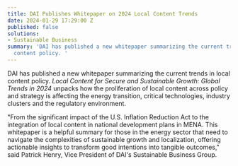 ```yaml
---
title: DAI Publishes Whitepaper on 2024 Local Content Trends
date: 2024-01-29 17:29:00 Z
published: false
solutions:
- Sustainable Business
summary: 'DAI has published a new whitepaper summarizing the current trends in local
  content policy. '
---
```


DAI has published a new whitepaper summarizing the current trends in local content policy.  *Local Content for Secure and Sustainable Growth: Global Trends in 2024* unpacks how the proliferation of local content across policy and strategy is affecting the energy transition, critical technologies, industry clusters and the regulatory environment.

"From the significant impact of the U.S. Inflation Reduction Act to the integration of local content in national development plans in MENA. This whitepaper is a helpful summary for those in the energy sector that need to navigate the complexities of sustainable growth and localization, offering actionable insights to transform good intentions into tangible outcomes," said Patrick Henry, Vice President of DAI's Sustainable Business Group.